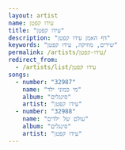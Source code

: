 ```yaml
---
layout: artist
name: עידו קפטן
title: "עידו קפטן"
description: "דף האמן עידו קפטן"
keywords: "שירים, מוזיקה, עידו קפטן"
permalink: /artists/עידו-קפטן/
redirect_from:
  - /artists/list/עידו קפטן
songs:
  - number: "32987"
    name: "מי כמוני ילד"
    album: "סינגלים"
    artist: "עידו קפטן"
  - number: "32988"
    name: "עולם של ילדים"
    album: "סינגלים"
    artist: "עידו קפטן"
---
```

